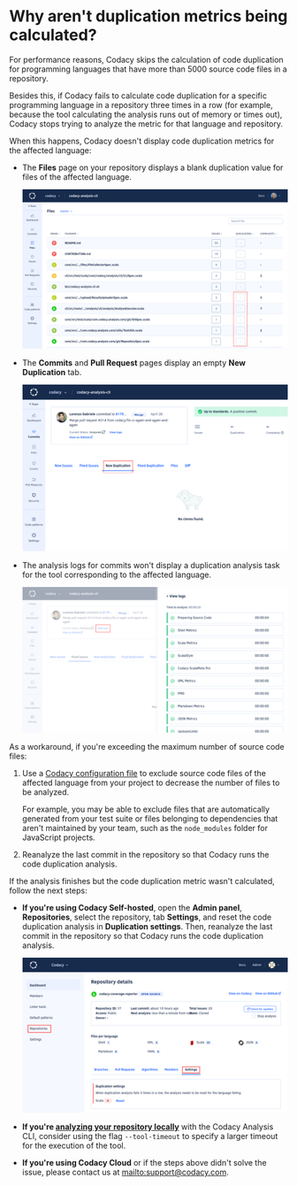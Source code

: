 # Why aren't duplication metrics being calculated?

For performance reasons, Codacy skips the calculation of code duplication for programming languages that have more than 5000 source code files in a repository.

Besides this, if Codacy fails to calculate code duplication for a specific programming language in a repository three times in a row (for example, because the tool calculating the analysis runs out of memory or times out), Codacy stops trying to analyze the metric for that language and repository.

When this happens, Codacy doesn't display code duplication metrics for the affected language:

-   The **Files** page on your repository displays a blank duplication value for files of the affected language.

    ![Duplication in the Files page](images/duplication-files.png)

-   The **Commits** and **Pull Request** pages display an empty **New Duplication** tab.

    ![New duplication for a commit](images/duplication-commits.png)

-   The analysis logs for commits won't display a duplication analysis task for the tool corresponding to the affected language.

    ![Analysis logs for a commit](images/duplication-logs.png)

As a workaround, if you're exceeding the maximum number of source code files:

1.  Use a [Codacy configuration file](../../repositories-configure/codacy-configuration-file.md) to exclude source code files of the affected language from your project to decrease the number of files to be analyzed.

    For example, you may be able to exclude files that are automatically generated from your test suite or files belonging to dependencies that aren't maintained by your team, such as the `node_modules` folder for JavaScript projects.

1.  Reanalyze the last commit in the repository so that Codacy runs the code duplication analysis.

If the analysis finishes but the code duplication metric wasn't calculated, follow the next steps:

-   **If you're using Codacy Self-hosted**, open the **Admin panel**, **Repositories**, select the repository, tab **Settings**, and reset the code duplication analysis in **Duplication settings**. Then, reanalyze the last commit in the repository so that Codacy runs the code duplication analysis.

    ![Resetting the failed duplication analysis](images/duplication-metrics-reset.png)

-   **If you're [analyzing your repository locally](../../repositories-configure/local-analysis/client-side-tools.md)** with the Codacy Analysis CLI, consider using the flag `--tool-timeout` to specify a larger timeout for the execution of the tool.

-   **If you're using Codacy Cloud** or if the steps above didn't solve the issue, please contact us at <mailto:support@codacy.com>.
